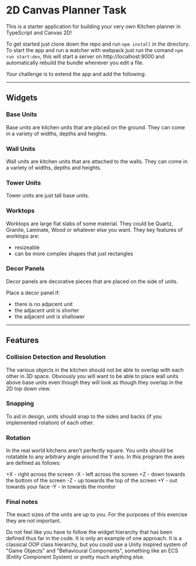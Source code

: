 # 2D Canvas Planner Task

This is a starter application for building your very own Kitchen planner in TypeScript and Canvas 2D!

To get started just clone down the repo and run `npm install` in the directory. To start the app and run a watcher with webpack just run the comand `npm run start:dev`, this will start a server on http://localhost:9000 and automatically rebuild the bundle whenever you edit a file.

Your challenge is to extend the app and add the following:

---

## Widgets

### Base Units

Base units are kitchen units that are placed on the ground.
They can come in a variety of widths, depths and heights.

### Wall Units

Wall units are kitchen units that are attached to the walls.
They can come in a variety of widths, depths and heights.

### Tower Units

Tower units are just tall base units.

### Worktops

Worktops are large flat slabs of some material. They could be Quartz, Granite, Laminate, Wood or whatever else you want. 
They key features of worktops are:

-  resizeable
-  can be more complex shapes that just rectangles

### Decor Panels

Decor panels are decorative pieces that are placed on the side of units. 

Place a decor panel if:

-  there is no adjacent unit
-  the adjacent unit is shorter
-  the adjacent unit is shallower 

---

## Features

### Collision Detection and Resolution

The various objects in the kitchen should not be able to overlap with each other in 3D space.
Obviously you will want to be able to place wall units above base units even though they will look as
though they overlap in the 2D top down view.

### Snapping

To aid in design, units should snap to the sides and backs (if you implemented rotation) of each other.

### Rotation

In the real world kitchens aren't perfectly square. You units should be rotatable to any arbitrary angle around the Y axis.
In this program the axes are defined as follows:

+X - right across the screen
-X - left across the screen
+Z - down towards the bottom of the screen
-Z - up towards the top of the screen
+Y - out towards your face
-Y - in towards the monitor

### Final notes

The exact sizes of the units are up to you. For the purposes of this exercise they are not important.

Do not feel like you have to follow the widget hierarchy that has been defined thus far in the code. It is
only an example of one approach. It is a classical OOP class hierarchy, but you could use a Unity inspired
system of "Game Objects" and "Behavioural Components", something like an ECS (Entity Component System) or 
pretty much anything else.
